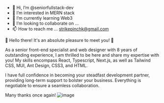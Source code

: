 - 👋 Hi, I’m @seniorfullstack-dev 
- 👀 I’m interested in MERN stack
- 🌱 I’m currently learning Web3
- 💞️ I’m looking to collaborate on ...
- 📫 How to reach me ... strikepinchk@gmail.com

🌟 Hello there! It's an absolute pleasure to meet you! 🌟

As a senior front-end specialist and web designer with 8 years of outstanding experience, I am thrilled to be here and share my expertise with you! My skills encompass React, Typescript, Next.js, as well as Tailwind CSS, MUI, Ant Design, CSS3, and HTML.

 I have full confidence in becoming your steadfast development partner, providing long-term support to bolster your business. 
Everything is negotiable to ensure a seamless collaboration.
 

Many thanks once again!
![image](https://github.com/seniorfullstack-dev/seniorfullstack-dev/assets/144765759/b2024347-124c-4df3-a48f-5f360d0baeb3)
